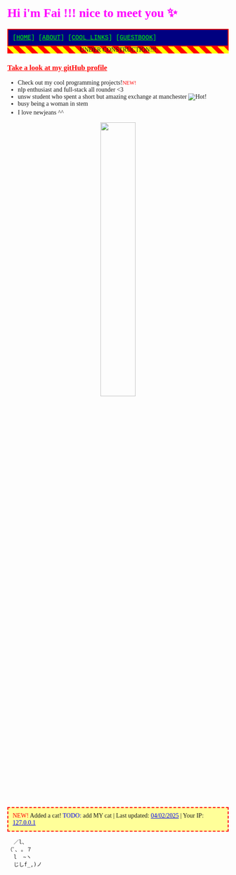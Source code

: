 # <font face="Comic Sans MS" color="#FF00FF">Hi i'm Fai !!! nice to meet you ✨ </font>
<div style="font-family: 'Times New Roman', serif;">



<div style="background-color: #000080; color: #00FF00; font-family: 'Courier New', monospace; padding: 10px; border: 2px solid #FF0000;">
[<u>HOME</u>] [<u>ABOUT</u>] [<u>COOL LINKS</u>] [<u>GUESTBOOK</u>]
</div>
<div align="center" style="background: repeating-linear-gradient(45deg, #ff0000, #ff0000 10px, #ffff00 10px, #ffff00 20px);">
    <object data="construction-gif.svg" type="image/svg+xml" width="200" height="100">
        UNDER CONSTRUCTION!!!
    </object>
</div>

### <span style="color: #FF0000; text-decoration: underline;">Take a look at my gitHub profile</span>
- <font face="Times New Roman">Check out my cool programming projects!</font><span style="color: #FF0000; font-size: 12px;">NEW!</span>
- nlp enthusiast and full-stack all rounder <3
- unsw student who spent a short but amazing exchange at manchester <img src="https://img.shields.io/badge/-HOT!-FF69B4" alt="Hot!"/>
- busy being a woman in stem 
- I love newjeans ^^ <marquee width="100">🎵 Now Playing: Supernatural.mp3 🎵</marquee>

<div align="center">

<img src="https://media.giphy.com/media/vFKqnCdLPNOKc/giphy.gif" width="40%" height="40%" />

</div>

<div style="background-color: #FFFF99; border: 2px dashed #FF0000; padding: 10px;">
<span style="color: #FF0000">NEW!</span> Added a cat! <span style="color: #0000EE">TODO:</span> add MY cat | Last updated: <span style="color: #0000EE; text-decoration: underline;">04/02/2025</span> |  Your IP: <span style="color: #0000EE; text-decoration: underline;">127.0.0.1</span>
</div>

```text
  ／l、             
（ﾟ､ ｡ ７         
  l  ~ヽ       
  じしf_,)ノ
```

</div>
